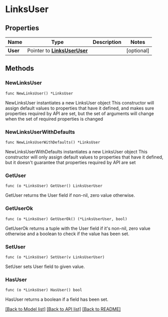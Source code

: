 # LinksUser

## Properties

Name | Type | Description | Notes
------------ | ------------- | ------------- | -------------
**User** | Pointer to [**LinksUserUser**](LinksUserUser.md) |  | [optional] 

## Methods

### NewLinksUser

`func NewLinksUser() *LinksUser`

NewLinksUser instantiates a new LinksUser object
This constructor will assign default values to properties that have it defined,
and makes sure properties required by API are set, but the set of arguments
will change when the set of required properties is changed

### NewLinksUserWithDefaults

`func NewLinksUserWithDefaults() *LinksUser`

NewLinksUserWithDefaults instantiates a new LinksUser object
This constructor will only assign default values to properties that have it defined,
but it doesn't guarantee that properties required by API are set

### GetUser

`func (o *LinksUser) GetUser() LinksUserUser`

GetUser returns the User field if non-nil, zero value otherwise.

### GetUserOk

`func (o *LinksUser) GetUserOk() (*LinksUserUser, bool)`

GetUserOk returns a tuple with the User field if it's non-nil, zero value otherwise
and a boolean to check if the value has been set.

### SetUser

`func (o *LinksUser) SetUser(v LinksUserUser)`

SetUser sets User field to given value.

### HasUser

`func (o *LinksUser) HasUser() bool`

HasUser returns a boolean if a field has been set.


[[Back to Model list]](../README.md#documentation-for-models) [[Back to API list]](../README.md#documentation-for-api-endpoints) [[Back to README]](../README.md)


